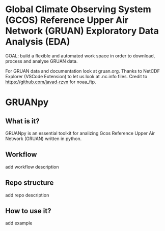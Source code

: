 # Global Climate Observing System (GCOS) Reference Upper Air Network (GRUAN) Exploratory Data Analysis (EDA)

GOAL: build a flexible and automated work space in order to download, process and analyse GRUAN data.

For GRUAN data and documentation look at gruan.org.
Thanks to NetCDF Explorer (VSCode Extension) to let us look at .nc.info files.
Credit to https://github.com/javad-rzvn for noaa_ftp.

# GRUANpy

## What is it?

GRUANpy is an essential toolkit for analizing Gcos Reference Upper Air Network (GRUAN) written in python.

## Workflow

add workflow description

## Repo structure

add repo description

## How to use it?

add example